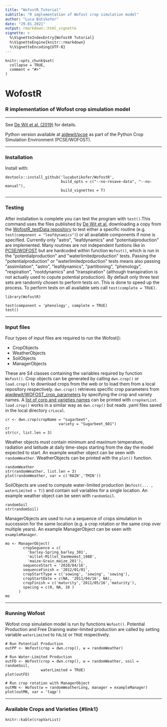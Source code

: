 ```yaml
---
title: "WofostR_Tutorial"
subtitle: "R implementation of Wofost crop simulation model"
author: "Luca Bütikofer"
date: "29.01.2021"
output: rmarkdown::html_vignette
vignette: >
  %\VignetteIndexEntry{WofostR Tutorial}
  %\VignetteEngine{knitr::rmarkdown}
  %\VignetteEncoding{UTF-8}
---
```


```{r setup, include = FALSE}
knitr::opts_chunk$set(
  collapse = TRUE,
  comment = "#>"
)
```

# WofostR
### R implementation of Wofost crop simulation model

***
See [De Wit et al. (2019)][1] for details.

Python version available at [ajdewit/pcse][2] as part of the Python Crop Simulation Environment (PCSE/WOFOST).

***
### Installation
Install with:

```{r, eval = FALSE}
devtools::install_github('lucabutikofer/WofostR',
                         build_opts = c("--no-resave-data", "--no-manual"),
                         build_vignettes = T)
```

***
### Testing

After installation is complete you can test the program with `test()`.This command uses the files published by [De Wit et al.][1] downloading a copy from the [WofostR_testData repository][3] to test either a specific routine (e.g. `test(component = "leafdynamics")`) or all available components if none is specified. Currently only "astro", "leafdynamics" and "potentialproduction" are implemented. Many routines are not independent funtions like in [PCSE/WOFOST][2] but are hardcoded within function `Wofost()`, which is run in the "potentialproduction" and "waterlimitedproduction" tests. Passing the "potentialproduction" or "waterlimitedproduction" tests means also passing "assimilation", "astro", "leafdynamics", "partitioning", "phenology", "respiration", "rootdynamics" and "transpiration" (although transpiration is not actually used to copute potential production).
By default only three test sets are randomly chosen to perform tests on. This is done to speed up the process. To perform tests on all available sets call `test(complete = TRUE)`.


```{r, echo = FALSE}
library(WofostR)
```

```{r, eval = FALSE}
test(component = 'phenology', complete = TRUE)
test()
```

***
### Input files

Four types of input files are required to run the Wofost():

- CropObjects
- WeatherObjects
- SoilObjects
- ManagerObjects

These are S4 classes containing the variables required by function `Wofost()`. Crop objects can be generated by calling `dwn.crop()` or `load.crop()` to download crops from the web or to load them from a local repository respectively. `dwn.crop()` retrieves specific crop parameters from [ajwdewit/WOFOST_crop_parameters][4] by specifying the crop and variety names. A [list of corp and varieties names](#link1) can be printed with `cropVarList`.
`load.crop()` works in a similar way as `dwn.crop()` but reads .yaml files saved in the local directory `crLocal`.


```{r}
cr <- dwn.crop(cropName = "sugarbeet",
                        variety = "Sugarbeet_601")
cr
str(cr, list.len = 3)
```

Weather objects must contain minimum and maximum temperature, radiation and latitude at daily time-steps starting from the day the model expected to start. An example weather object can be seen with `randomWeather`. WeatherObjects can be printed with the `plot()` function.

```{r, fig.height = 4, fig.width = 7}
randomWeather
str(randomWeather, list.len = 3)
plot(randomWeather, var = c('RAIN','TMIN'))
```

SoilObjects are used to compute water-limited production (`Wofost(... , waterLimited = T)`) and contain soil variables for a single location. An example weather object can be seen with `randomSoil`.

```{r}
randomSoil
str(randomSoil)
```

ManagerObjects are used to run a sequence of crops simulation in succession for the same location (e.g. a crop rotation or the same crop over multiple years). An example ManagerObject can be seen with `exampleManager`.

```{r}
mo <- ManagerObject(
        cropSequence = c(
          'barley-Spring_barley_301',
          'millet-Millet_VanHeemst_1988',
          'maize-Grain_maize_201'),
        sequenceStart = '2010/04/16',
        sequenceFinish = '2012/01/01',
        cropStartType = c('sowing', 'sowing', 'sowing'),
        cropStartDate = c(NA, '2011/04/16', NA),
        cropFinish = c('maturity','2011/05/16','maturity'),
        spacing = c(0, NA, 10 )
      )
mo
```

***
### Running Wofost

Wofost crop simulation model is run by functions `Wofost()`. Potential Production and Free Draining water-limited production are called by setting variable `waterLimited` to `FALSE` or `TRUE` respectively.

```{r, fig.show = 'hold', fig.height = 6, fig.width = 7}
# Run Potential Production
outPP <- Wofost(crop = dwn.crop(), w = randomWeather)

# Run Water-Limited Production
outFD <- Wofost(crop = dwn.crop(), w = randomWeather, soil = randomSoil,
                waterLimited = TRUE)
plot(outFD)
```

```{r, fig.show = 'hold', fig.height = 4, fig.width = 7}
# Run crop rotation with ManagerObject
outMN <- Wofost(w = randomWeatherLong, manager = exampleManager)
plot(outMN, var = 'tagp')
```


***
### Available Crops and Varieties {#link1}

```{r, echo=FALSE}
knitr::kable(cropVarList)
```


[1]: https://doi.org/10.1016/j.agsy.2018.06.018
[2]: https://github.com/ajwdewit/pcse.git
[3]: https://github.com/lucabutikofer/WofostR_testData.git
[4]: https://github.com/ajwdewit/WOFOST_crop_parameters.git
